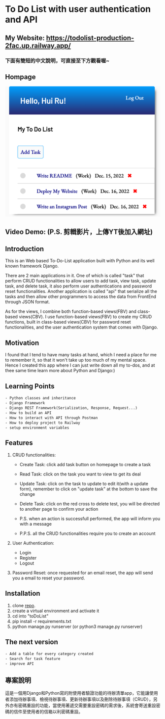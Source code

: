
# To Do List with user authentication and API

## My Website: <https://todolist-production-2fac.up.railway.app/>

### 下面有簡短的中文說明，可直接至下方觀看喔~

## Hompage

 ![ToDoList Homepage](To%20Do%20List%20Homepage.png "Homepage after login")

## Video Demo:  <URL HERE>(P.S. 剪輯影片，上傳YT後加入網址)

## Introduction

 This is an Web based To-Do-List application built with Python and its well known framework Django.

 There are 2 main applications in it. One of which is called "task" that perform CRUD functionalities to allow users to add task, view task, update task, and delete task, it also perform user authentications and password reset functionalities. Another application is called "api" that serialize all the tasks and then allow other programmers to access the data from FrontEnd through JSON format.

 As for the views, I combine both function-based views(FBV) and class-based views(CBV). I use function-based views(FBV) to create my CRUD functions, built in class-based views(CBV) for password reset functionalities, and the user authentication system that comes with Django.

## Motivation

 I found that I tend to have many tasks at hand, which I need a place for me to remember it, so that it won't take up too much of my mental space. Hence I created this app where I can just write down all my to-dos, and at thee same time learn more about Python and Django:)

## Learning Points

    - Python classes and inheritance
    - Django Framework
    - Django REST Framework(Serialization, Response, Request...)
    - How to build an API
    - How to interact with API through Postman
    - How to deploy project to Railway
    - setup environment variables

## Features

 1. CRUD functionalities:

    - Create Task: click add task button on homepage to create a task
    - Read Task: click on the task you want to view to get its deal
    - Update Task: click on the task to update to edit it(with a update form), remember to click on "update task" at the bottom to save the change
    - Delete Task: click on the red cross to delete test, you will be directed to another page to confirm your action
 
    - P.S. when an action is successfull performed, the app will inform you with a message
    - P.P.S. all the CRUD functionalities require you to create an account

 2. User Authentication:

    - Login
    - Register
    - Logout

 3. Password Reset: once requested for an email reset, the app will send you a email to reset your password. 
  
## Installation
 
  1. clone [repo](https://github.com/Ru960413/toDoList/).
  2. create a virtual environment and activate it
  3. cd into "toDoList" 
  4. pip install -r requirements.txt
  5. python manage.py runserver (or python3 manage.py runserver)

## The next version

    - Add a table for every category created
    - Search for task feature
    - improve API

## 專案說明

 這是一個用Django和Python寫的附使用者驗證功能的待辦清單app，它能讓使用者添加待辦事項、檢視待辦事項、更新待辦事項以及刪除待辦事項（CRUD），另外亦有密碼重設的功能，當使用著遞交需要重設密碼的需求後，系統會寄送重設密碼的信件至使用者的信箱以利密碼重設。
